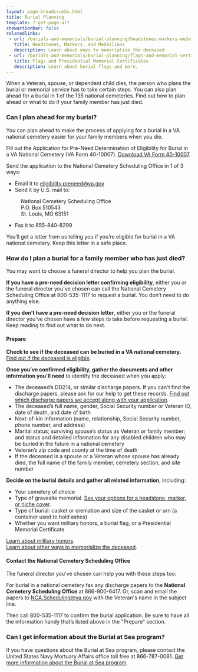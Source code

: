 ```yaml
---
layout: page-breadcrumbs.html
title: Burial Planning
template: 7-get-page-alt
showactionbar: false
relatedlinks:
 - url: /burials-and-memorials/burial-planning/headstones-markers-medallions
   title: Headstones, Markers, and Medallions
   description: Learn about ways to memorialize the deceased.
 - url: /burials-and-memorials/burial-planning/flags-and-memorial-certificates
   title: Flags and Presidential Memorial Certificates
   description: Learn about burial flags and more.
---
```


When a Veteran, spouse, or dependent child dies, the person who plans the burial or memorial service has to take certain steps. You can also plan ahead for a burial in 1 of the 135 national cemeteries. Find out how to plan ahead or what to do if your family member has just died. 

<div class="call-out" markdown="0">

### Can I plan ahead for my burial?

You can plan ahead to make the process of applying for a burial in a VA national cemetery easier for your family members when you die. 

Fill out the Application for Pre-Need Determination of Eligibility for Burial in a VA National Cemetery (VA Form 40-10007). [Download VA Form 40-10007](https://www.va.gov/vaforms/va/pdf/VA40-10007.pdf).

Send the application to the National Cemetery Scheduling Office in 1 of 3 ways:
- Email it to [eligibility.preneed@va.gov](mailto:eligibility.preneed@va.gov)
- Send it by U.S. mail to: 
  
<dl class="va-address-block">
    <dd>National Cemetery Scheduling Office</dd>
    <dd>P.O. Box 510543</dd>
    <dd>St. Louis, MO 63151</dd>
</dl>

  - Fax it to <span class="tel">855-840-8299</span>


You’ll get a letter from us telling you if you’re eligible for burial in a VA national cemetery. Keep this letter in a safe place. 

</div>

### How do I plan a burial for a family member who has just died?

You may want to choose a funeral director to help you plan the burial.

**If you have a pre-need decision letter confirming eligibility**, either you or the funeral director you've chosen can call the National Cemetery Scheduling Office at <span class="tel">800-535-1117</span> to request a burial. You don’t need to do anything else.

**If you don’t have a pre-need decision letter**, either you or the funeral director you've chosen have a few steps to take before requesting a burial. Keep reading to find out what to do next. 

#### Prepare

**Check to see if the deceased can be buried in a VA national cemetery.** [Find out if the deceased is eligible](/burials-and-memorials/eligibility).

**Once you’ve confirmed eligibility, gather the documents and other information you'll need** to identify the deceased when you apply:

 - The deceased’s DD214, or similar discharge papers. If you can't find the discharge papers, please ask for our help to get these records. [Find out which discharge papers we accept along with your application](http://www.cem.va.gov/CEM/hmm/discharge_documents.asp). 
 - The deceased’s full name, gender, Social Security number or Veteran ID, date of death, and date of birth
 - Next-of-kin information (name, relationship, Social Security number, phone number, and address)
 - Marital status; surviving spouse’s status as Veteran or family member; and status and detailed information for any disabled children who may be buried in the future in a national cemetery
 - Veteran’s zip code and county at the time of death
 - If the deceased is a spouse or a Veteran whose spouse has already died, the full name of the family member, cemetery section, and site number

**Decide on the burial details and gather all related information**, including:

  - Your cemetery of choice
  - Type of gravesite memorial. [See your options for a headstone, marker, or niche cover](/burials-and-memorials/burial-planning/headstones-markers-medallions).
 - Type of burial: casket or cremation and size of the casket or urn (a container used to hold ashes)
 - Whether you want military honors, a burial flag, or a Presidential Memorial Certificate
 
 [Learn about military honors](https://www.dmdc.osd.mil/mfh/getLinks.do?tab=Services).</br>
 [Learn about other ways to memorialize the deceased](/burials-and-memorials/burial-planning/flags-and-memorial-certificates).
 

#### Contact the National Cemetery Scheduling Office

The funeral director you've chosen can help you with these steps too:

For burial in a national cemetery fax any discharge papers to the **National Cemetery Scheduling Office** at <span class="tel">866-900-6417</span>. Or, scan and email the papers to [NCA.Scheduling@va.gov](mailto:NCA.Scheduling@va.gov) with the Veteran's name in the subject line. 

Then call <span class="tel">800-535-1117</span> to confirm the burial application. Be sure to have all the information handy that’s listed above in the "Prepare" section. 

<div class="call-out" markdown="0">

### Can I get information about the Burial at Sea program?

If you have questions about the Burial at Sea program, please contact the United States Navy Mortuary Affairs office toll free at <span class="tel">866-787-0081</span>. [Get more information about the Burial at Sea program](http://www.navy.mil/navydata/nav_legacy.asp?id=204).

</div>
